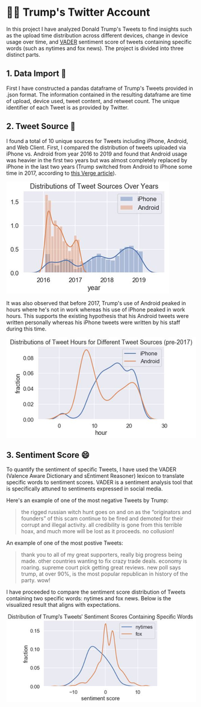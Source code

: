 # 👨‍💼 Trump's Twitter Account

In this project I have analyzed Donald Trump's Tweets to find insights such as the upload time distribution across different devices, change in device usage over time, and [VADER](https://github.com/cjhutto/vaderSentiment) sentiment score of tweets containing specific words (such as nytimes and fox news). The project is divided into three distinct parts.

## 1. Data Import 🦜

First I have constructed a pandas dataframe of Trump's Tweets provided in .json format. The information contained in the resulting dataframe are time of upload, device used, tweet content, and retweet count. The unique identifier of each Tweet is as provided by Twitter.

## 2. Tweet Source 📱

I found a total of 10 unique sources for Tweets including iPhone, Android, and Web Client. First, I compared the distribution of tweets uploaded via iPhone vs. Android from year 2016 to 2019 and found that Android usage was heavier in the first two years but was almost completely replaced by iPhone in the last two years (Trump switched from Android to iPhone some time in 2017, according to [this Verge article](https://www.theverge.com/2017/3/29/15103504/donald-trump-iphone-using-switched-android)).

![img](Capture.JPG)

It was also observed that before 2017, Trump's use of Android peaked in hours where he's not in work whereas his use of iPhone peaked in work hours. This supports the existing hypothesis that his Android tweets were written personally whereas his iPhone tweets were written by his staff during this time.

![img](Capture2.JPG)

## 3. Sentiment Score 😄

To quantify the sentiment of specific Tweets, I have used the VADER (Valence Aware Dictionary and sEntiment Reasoner) lexicon to translate specific words to sentiment scores. VADER is a sentiment analysis tool that is specifically attuned to sentiments expressed in social media. 

Here's an example of one of the most negative Tweets by Trump:

> the rigged russian witch hunt goes on and on as the “originators and founders” of this scam continue to be fired and demoted for their corrupt and illegal activity. all credibility is gone from this terrible hoax, and much more will be lost as it proceeds. no collusion!

An example of one of the most postive Tweets:

> thank you to all of my great supporters, really big progress being made. other countries wanting to fix crazy trade deals. economy is roaring. supreme court pick getting great reviews. new poll says trump, at over 90%, is the most popular republican in history of the party. wow!

I have proceeded to compare the sentiment score distribution of Tweets containing two specific words: nytimes and fox news. Below is the visualized result that aligns with expectations.

![img](Capture3.JPG)
